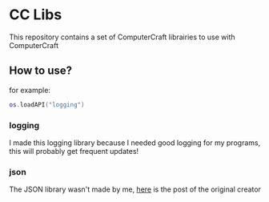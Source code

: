 # CC Libs
This repository contains a set of ComputerCraft librairies to use with ComputerCraft

## How to use?
for example:
```lua
os.loadAPI("logging")
```

### logging
I made this logging library because I needed good logging for my programs, this will probably get frequent updates!

### json
The JSON library wasn't made by me, [here](https://www.computercraft.info/forums2/index.php?/topic/5854-json-api-v201-for-computercraft/) is the post of the original creator
